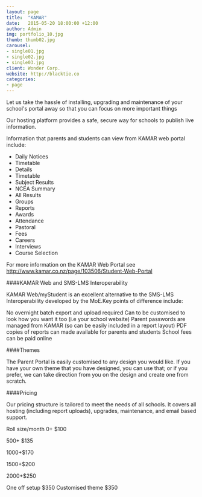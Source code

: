 ```yaml
---
layout: page
title:  "KAMAR"
date:   2015-05-20 18:00:00 +12:00
author: Admin
img: portfolio_10.jpg
thumb: thumb02.jpg
carousel:
- single01.jpg
- single02.jpg
- single03.jpg
client: Wonder Corp.
website: http://blacktie.co
categories:
- page
---
```

Let us take the hassle of installing, upgrading and maintenance of your school's portal away so that you can focus on more important things

Our hosting platform provides a safe, secure way for schools to publish live information.

Information that parents and students can view from KAMAR web portal include:

- Daily Notices
- Timetable
- Details
- Timetable
- Subject Results
- NCEA Summary
- All Results
- Groups
- Reports
- Awards
- Attendance
- Pastoral
- Fees
- Careers
- Interviews
- Course Selection

For more information on the KAMAR Web Portal see
http://www.kamar.co.nz/page/103506/Student-Web-Portal

####KAMAR Web and SMS-LMS Interoperability

KAMAR Web/myStudent is an excellent alternative to the SMS-LMS Interoperability developed by the MoE.Key points of difference include:

No overnight batch export and upload required
Can to be customised to look how you want it too (i.e your school website)
Parent passwords are managed from KAMAR (so can be easily included in a report layout)
PDF copies of reports can made available for parents and students
School fees can be paid online

####Themes

The Parent Portal is easily customised to any design you would like. If you have your own theme that you have designed, you can use that; or if you prefer, we can take direction from you on the design and create one from scratch.

####Pricing

Our pricing structure is tailored to meet the needs of all schools. It covers all hosting (including report uploads), upgrades, maintenance, and email based support.

Roll size/month
0+ $100

500+ $135

1000+$170

1500+$200

2000+$250

One off setup $350
Customised theme $350
